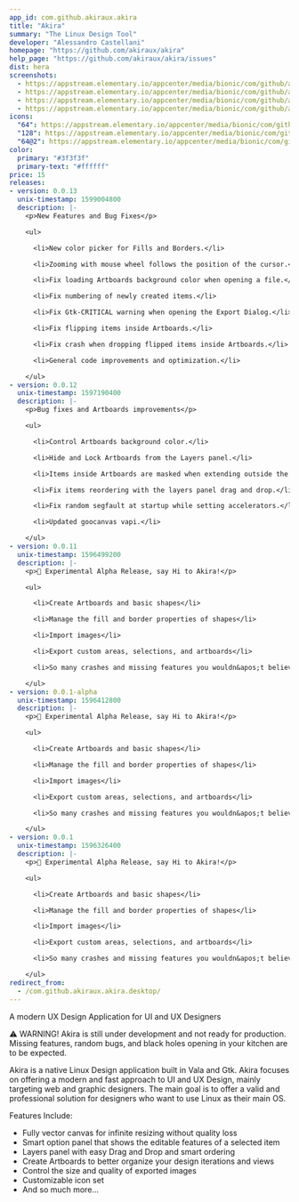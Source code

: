 ```yaml
---
app_id: com.github.akiraux.akira
title: "Akira"
summary: "The Linux Design Tool"
developer: "Alessandro Castellani"
homepage: "https://github.com/akiraux/akira"
help_page: "https://github.com/akiraux/akira/issues"
dist: hera
screenshots:
  - https://appstream.elementary.io/appcenter/media/bionic/com/github/akiraux.akira/F2AF0DD2859A12D5EA07577E7D533079/screenshots/image-1_orig.png
  - https://appstream.elementary.io/appcenter/media/bionic/com/github/akiraux.akira/F2AF0DD2859A12D5EA07577E7D533079/screenshots/image-2_orig.png
  - https://appstream.elementary.io/appcenter/media/bionic/com/github/akiraux.akira/F2AF0DD2859A12D5EA07577E7D533079/screenshots/image-3_orig.png
  - https://appstream.elementary.io/appcenter/media/bionic/com/github/akiraux.akira/F2AF0DD2859A12D5EA07577E7D533079/screenshots/image-4_orig.png
icons:
  "64": https://appstream.elementary.io/appcenter/media/bionic/com/github/akiraux.akira/F2AF0DD2859A12D5EA07577E7D533079/icons/64x64/com.github.akiraux.akira_com.github.akiraux.akira.png
  "128": https://appstream.elementary.io/appcenter/media/bionic/com/github/akiraux.akira/F2AF0DD2859A12D5EA07577E7D533079/icons/128x128/com.github.akiraux.akira_com.github.akiraux.akira.png
  "64@2": https://appstream.elementary.io/appcenter/media/bionic/com/github/akiraux.akira/F2AF0DD2859A12D5EA07577E7D533079/icons/64x64@2/com.github.akiraux.akira_com.github.akiraux.akira.png
color:
  primary: "#3f3f3f"
  primary-text: "#ffffff"
price: 15
releases:
- version: 0.0.13
  unix-timestamp: 1599004800
  description: |-
    <p>New Features and Bug Fixes</p>

    <ul>

      <li>New color picker for Fills and Borders.</li>

      <li>Zooming with mouse wheel follows the position of the cursor.</li>

      <li>Fix loading Artboards background color when opening a file.</li>

      <li>Fix numbering of newly created items.</li>

      <li>Fix Gtk-CRITICAL warning when opening the Export Dialog.</li>

      <li>Fix flipping items inside Artboards.</li>

      <li>Fix crash when dropping flipped items inside Artboards.</li>

      <li>General code improvements and optimization.</li>

    </ul>
- version: 0.0.12
  unix-timestamp: 1597190400
  description: |-
    <p>Bug fixes and Artboards improvements</p>

    <ul>

      <li>Control Artboards background color.</li>

      <li>Hide and Lock Artboards from the Layers panel.</li>

      <li>Items inside Artboards are masked when extending outside the edges of the Artboard.</li>

      <li>Fix items reordering with the layers panel drag and drop.</li>

      <li>Fix random segfault at startup while setting accelerators.</li>

      <li>Updated goocanvas vapi.</li>

    </ul>
- version: 0.0.11
  unix-timestamp: 1596499200
  description: |-
    <p>🚀 Experimental Alpha Release, say Hi to Akira!</p>

    <ul>

      <li>Create Artboards and basic shapes</li>

      <li>Manage the fill and border properties of shapes</li>

      <li>Import images</li>

      <li>Export custom areas, selections, and artboards</li>

      <li>So many crashes and missing features you wouldn&apos;t believe, but hey, this is an experimental alpha…</li>

    </ul>
- version: 0.0.1-alpha
  unix-timestamp: 1596412800
  description: |-
    <p>🚀 Experimental Alpha Release, say Hi to Akira!</p>

    <ul>

      <li>Create Artboards and basic shapes</li>

      <li>Manage the fill and border properties of shapes</li>

      <li>Import images</li>

      <li>Export custom areas, selections, and artboards</li>

      <li>So many crashes and missing features you wouldn&apos;t believe, but hey, this is an experimental alpha…</li>

    </ul>
- version: 0.0.1
  unix-timestamp: 1596326400
  description: |-
    <p>🚀 Experimental Alpha Release, say Hi to Akira!</p>

    <ul>

      <li>Create Artboards and basic shapes</li>

      <li>Manage the fill and border properties of shapes</li>

      <li>Import images</li>

      <li>Export custom areas, selections, and artboards</li>

      <li>So many crashes and missing features you wouldn&apos;t believe, but hey, this is an experimental alpha…</li>

    </ul>
redirect_from:
  - /com.github.akiraux.akira.desktop/
---
```


<p>A modern UX Design Application for UI and UX Designers</p>
<p>⚠ WARNING! Akira is still under development and not ready for production. Missing features, random bugs, and black holes opening in your kitchen are to be expected.</p>
<p>Akira is a native Linux Design application built in Vala and Gtk. Akira focuses on offering a modern and fast approach to UI and UX Design, mainly targeting web and graphic designers. The main goal is to offer a valid and professional solution for designers who want to use Linux as their main OS.</p>
<p>Features Include:</p>
<ul>
  <li>Fully vector canvas for infinite resizing without quality loss</li>
  <li>Smart option panel that shows the editable features of a selected item</li>
  <li>Layers panel with easy Drag and Drop and smart ordering</li>
  <li>Create Artboards to better organize your design iterations and views</li>
  <li>Control the size and quality of exported images</li>
  <li>Customizable icon set</li>
  <li>And so much more…</li>
</ul>